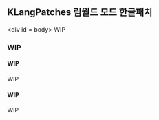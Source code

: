 <h2>KLangPatches 림월드 모드 한글패치</h2> 
  
 <div id = body> 
 WIP
 </div> 
 <h3>WIP</h3> 
 <footer id = footer> 
 <h4>WIP</h4> 
 WIP
</footer> 
 <h4>WIP</h4> 
 <div>WIP</div>
